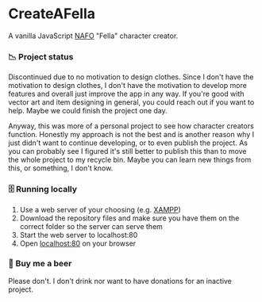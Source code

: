 # CreateAFella
A vanilla JavaScript [NAFO](https://en.wikipedia.org/wiki/NAFO_(group)) "Fella" character creator.

### 📉 Project status

Discontinued due to no motivation to design clothes. Since I don't have the motivation to design clothes, I don't have the motivation to develop more features and overall just improve the app in any way. If you're good with vector art and item designing in general, you could reach out if you want to help. Maybe we could finish the project one day. 

Anyway, this was more of a personal project to see how character creators function. Honestly my approach is not the best and is another reason why I just didn't want to continue developing, or to even publish the project. As you can probably see I figured it's still better to publish this than to move the whole project to my recycle bin. Maybe you can learn new things from this, or something, I don't know.

### 🗄️ Running locally

1. Use a web server of your choosing (e.g. [XAMPP](https://www.apachefriends.org/download.html))
2. Download the repository files and make sure you have them on the correct folder so the server can serve them
3. Start the web server to localhost:80
4. Open [localhost:80](http://localhost:80) on your browser

### 🍺 Buy me a beer

Please don't. I don't drink nor want to have donations for an inactive project.
